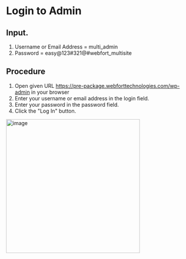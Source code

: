 # Login to Admin

## Input.

1. Username or Email Address = multi_admin
2. Password = easy@123#321@#webfort_multisite

## Procedure

1. Open given URL https://pre-package.webforttechnologies.com/wp-admin in your browser
2. Enter your username or email address in the login field.
3. Enter your password in the password field.
4. Click the "Log In" button.

<img width="363" alt="image" src="https://github.com/shishirraven/wpguide/assets/41319687/4f87fced-6429-4f32-8aa3-e3f772579212">
